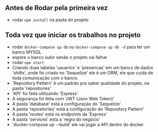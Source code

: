 ## Antes de Rodar pela primeira vez
* rodar ```npm install``` na pasta do projeto

## Toda vez que iniciar os trabalhos no projeto
* rodar ```docker-compose up db``` ou ```docker-compose up db -d``` para ter um banco MYSQL
* espere o banco subir senão o projeto vai falhar
* rodar ```npm start```
* Criando duas  tabelas 'usuarios' e 'presencas' em um banco de dados
'shifts', onde foi criado no 'Sequelize' ele é um ORM, ele que cuida de toda comunicação com o banco.
* 'Repository Pattern' é um padrão pra saber qualidade do projeto, na pasta 'repositories'
* 'API' foi feita utilizando 'Express'
* A segurança foi feita com 'JWT (Json Web Token)'
* A pasta 'database' está a configuração do 'Sequelize'
* A pasta 'repositories' está a configuração do 'Repository Pattern'
* A pasta 'routes' está os endpoints da 'Express'
* A pasta 'services' esta a 'regra do negócio'
* 'docker-compose up --build' ele vai jogar a API dentro do docker





